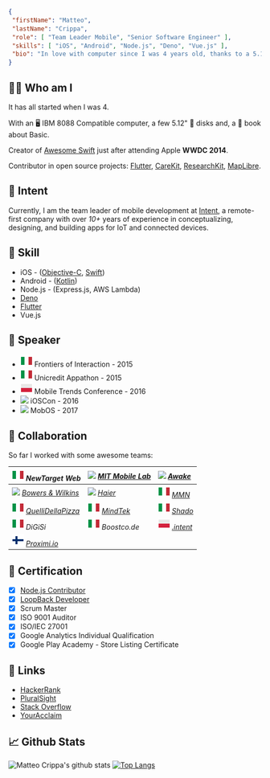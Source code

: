 <!-- Header time, here's many options, I love the code one -->
```json
{
 "firstName": "Matteo",
 "lastName": "Crippa",
 "role": [ "Team Leader Mobile", "Senior Software Engineer" ],
 "skills": [ "iOS", "Android", "Node.js", "Deno", "Vue.js" ],
 "bio": "In love with computer since I was 4 years old, thanks to a 5.12\" floppy disk."
}

```

## 👨‍💻 Who am I
<!-- Add a quick bio about you, use emojis to emphatize concepts -->
It has all started when I was 4.

With an 🖥️ IBM 8088 Compatible computer, a few 5.12" 💾 disks and, a 📘 book about Basic.

Creator of [Awesome Swift](https://github.com/matteocrippa/awesome-swift) just after attending Apple **WWDC 2014**.

Contributor in open source projects: [Flutter](https://github.com/flutter/flutter), [CareKit](https://github.com/carekit-apple/CareKit), [ResearchKit](https://github.com/ResearchKit/ResearchKit), [MapLibre](https://github.com/maplibre/maplibre-gl-native).


## 🔴 Intent
<!-- Let's share a bit about Intent -->
Currently, I am the team leader of mobile development at [Intent](https://withintent.com), a remote-first company with over _10+_ years of experience in conceptualizing, designing, and building apps for IoT and connected devices.


## 🔬 Skill
<!-- List your skills, link them to their repository so it's easy to browse them -->

- iOS - ([Objective-C](https://github.com/matteocrippa?tab=repositories&q=&type=&language=objective-c), [Swift](https://github.com/matteocrippa?tab=repositories&q=&type=&language=swift))
- Android - ([Kotlin](https://github.com/matteocrippa?tab=repositories&q=&type=&language=kotlin))
- Node.js - (Express.js, AWS Lambda)
- [Deno](https://github.com/matteocrippa?tab=repositories&q=&type=&language=typescript)
- [Flutter](https://github.com/matteocrippa?tab=repositories&q=&type=&language=dart)
- Vue.js

## 🎤 Speaker
<!-- If you spoke during any conference, add a reference here -->

- ![](https://raw.githubusercontent.com/gosquared/flags/master/flags/flags-iso/flat/24/IT.png) Frontiers of Interaction - 2015
- ![](https://raw.githubusercontent.com/gosquared/flags/master/flags/flags-iso/flat/24/IT.png) Unicredit Appathon - 2015
- ![](https://raw.githubusercontent.com/gosquared/flags/master/flags/flags-iso/flat/24/PL.png) Mobile Trends Conference - 2016
- ![](https://raw.githubusercontent.com/gosquared/flags/master/flags/flags-iso/flat/24/GB.png) iOSCon - 2016
- ![](https://raw.githubusercontent.com/gosquared/flags/master/flags/flags-iso/flat/24/RO.png) MobOS - 2017


## 🤝 Collaboration

So far I worked with some awesome teams: 

| ![](https://raw.githubusercontent.com/gosquared/flags/master/flags/flags-iso/flat/24/IT.png) _NewTarget Web_  | ![](https://raw.githubusercontent.com/gosquared/flags/master/flags/flags-iso/flat/24/US.png) _[MIT Mobile Lab]()_ | ![](https://raw.githubusercontent.com/gosquared/flags/master/flags/flags-iso/flat/24/US.png) _[Awake](https://awake.us)_ |
| :- | :- | :- |
| ![](https://raw.githubusercontent.com/gosquared/flags/master/flags/flags-iso/flat/24/GB.png) _[Bowers & Wilkins](https://www.bowerswilkins.com)_ | ![](https://raw.githubusercontent.com/gosquared/flags/master/flags/flags-iso/flat/24/CN.png) _[Haier](https://corporate.haier-europe.com/en/)_ | ![](https://raw.githubusercontent.com/gosquared/flags/master/flags/flags-iso/flat/24/IT.png) _[MMN](https://www.mmn.it)_ |
| ![](https://raw.githubusercontent.com/gosquared/flags/master/flags/flags-iso/flat/24/IT.png) _[QuelliDellaPizza](https://quellidellapizza.it/)_| ![](https://raw.githubusercontent.com/gosquared/flags/master/flags/flags-iso/flat/24/IT.png) _[MindTek](https://www.mindtek.it)_| ![](https://raw.githubusercontent.com/gosquared/flags/master/flags/flags-iso/flat/24/IT.png) _[Shado](https://shado.tv)_ |
| ![](https://raw.githubusercontent.com/gosquared/flags/master/flags/flags-iso/flat/24/IT.png) _DiGiSi_ | ![](https://raw.githubusercontent.com/gosquared/flags/master/flags/flags-iso/flat/24/IT.png) _Boostco.de_ | ![](https://raw.githubusercontent.com/gosquared/flags/master/flags/flags-iso/flat/24/PL.png) _[.intent](https://withintent.com)_ |   
| ![](https://raw.githubusercontent.com/gosquared/flags/master/flags/flags-iso/flat/24/FI.png) _[Proximi.io](https://proximi.io)_ | |

## 🪪 Certification
<!-- List your certifications, if possible add a link to confirm them -->
- [x] [Node.js Contributor](https://www.youracclaim.com/badges/9b5aba92-6d4e-4e6e-bf7e-ca6b9d9b9ccf/linked_in_profile)
- [x] [LoopBack Developer](https://www.youracclaim.com/badges/cbdb1a17-7285-4e37-a93d-89d1ea2176dc/linked_in_profile)
- [x] Scrum Master
- [x] ISO 9001 Auditor
- [x] ISO/IEC 27001
- [x] Google Analytics Individual Qualification
- [x] Google Play Academy - Store Listing Certificate 

## 🐝 Links
<!-- Any other relevant link to share? Put it here! -->
- [HackerRank](https://www.hackerrank.com/matteo_crippa)
- [PluralSight](https://app.pluralsight.com/profile/matteo-crippa)
- [Stack Overflow](https://stackoverflow.com/users/187754/matteo-crippa)
- [YourAcclaim](https://www.youracclaim.com/users/matteo-crippa/badges)

## 📈 Github Stats

![Matteo Crippa's github stats](https://github-readme-stats.vercel.app/api?username=matteocrippa&show_icons=true&count_private=true)
[![Top Langs](https://github-readme-stats.vercel.app/api/top-langs/?username=matteocrippa&count_private=true&hide=c)](https://github.com/matteocrippa)
